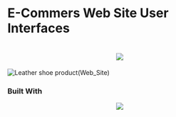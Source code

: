 # E-Commers Web Site User Interfaces

<h1 align="center">
    <img src="https://readme-typing-svg.herokuapp.com/?font=Righteous&size=35&center=true&vCenter=true&width=500&height=70&duration=4000&lines=Hi+There!+👋;+Scroll+To+Bottom!;" />
</h1>


![Leather shoe product(Web_Site)](https://github.com/NVsandeepani/E-Commerce-Website-UI-/assets/159278608/3e45bb75-d31d-480e-a4f2-e77d65767230)


### Built With

<div align="center">
    <img src="https://skillicons.dev/icons?i=Figma,photoshop" /><br>
    
</div>






